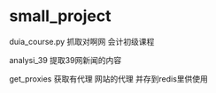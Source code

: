 # small_project

duia_course.py  抓取对啊网 会计初级课程

analysi_39  提取39网新闻的内容

get_proxies  获取有代理 网站的代理 并存到redis里供使用